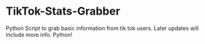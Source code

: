 # TikTok-Stats-Grabber
Python Script to grab basic information from tik tok users. Later updates will include more info. Python! 
